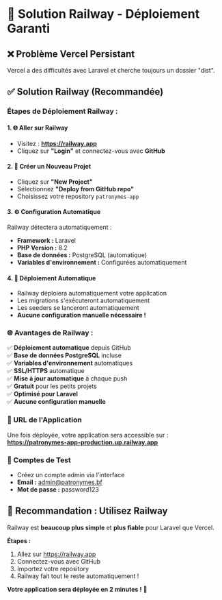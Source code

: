 # 🚀 Solution Railway - Déploiement Garanti

## ❌ Problème Vercel Persistant
Vercel a des difficultés avec Laravel et cherche toujours un dossier "dist".

## ✅ Solution Railway (Recommandée)

### **Étapes de Déploiement Railway :**

#### **1. 🌐 Aller sur Railway**
- Visitez : **https://railway.app**
- Cliquez sur **"Login"** et connectez-vous avec **GitHub**

#### **2. 📁 Créer un Nouveau Projet**
- Cliquez sur **"New Project"**
- Sélectionnez **"Deploy from GitHub repo"**
- Choisissez votre repository `patronymes-app`

#### **3. ⚙️ Configuration Automatique**
Railway détectera automatiquement :
- **Framework :** Laravel
- **PHP Version :** 8.2
- **Base de données :** PostgreSQL (automatique)
- **Variables d'environnement :** Configurées automatiquement

#### **4. 🚀 Déploiement Automatique**
- Railway déploiera automatiquement votre application
- Les migrations s'exécuteront automatiquement
- Les seeders se lanceront automatiquement
- **Aucune configuration manuelle nécessaire !**

### **🌐 Avantages de Railway :**

✅ **Déploiement automatique** depuis GitHub  
✅ **Base de données PostgreSQL** incluse  
✅ **Variables d'environnement** automatiques  
✅ **SSL/HTTPS** automatique  
✅ **Mise à jour automatique** à chaque push  
✅ **Gratuit** pour les petits projets  
✅ **Optimisé pour Laravel**  
✅ **Aucune configuration manuelle**  

### **📱 URL de l'Application**
Une fois déployée, votre application sera accessible sur :
**https://patronymes-app-production.up.railway.app**

### **🔐 Comptes de Test**
- Créez un compte admin via l'interface
- **Email :** admin@patronymes.bf
- **Mot de passe :** password123

## 🎯 **Recommandation : Utilisez Railway**

Railway est **beaucoup plus simple** et **plus fiable** pour Laravel que Vercel.

**Étapes :**
1. Allez sur https://railway.app
2. Connectez-vous avec GitHub
3. Importez votre repository
4. Railway fait tout le reste automatiquement !

**Votre application sera déployée en 2 minutes !** 🚀
